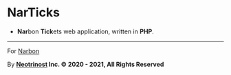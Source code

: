 # NarTicks

- **Nar**bon **Tick**ets web application, written in **PHP**.

---

For [Narbon](https://narbon.ir)

By **[Neotrinost](https://neotrinost.ir) Inc. &copy; 2020 - 2021, All Rights Reserved**
